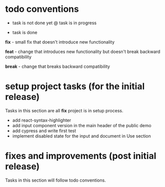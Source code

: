 # todo conventions
- task is not done yet
@ task is in progress
+ task is done

__fix__ - small fix that doesn't introduce new functionality

__feat__ - change that introduces new functionality but doesn't break
           backward compatibility

__break__ - change that breaks backward compatibility

# setup project tasks (for the initial release)
Tasks in this section are all __fix__ project is in setup process.

- add react-syntax-highlighter
- add input component version in the main header of the public demo
- add cypress and write first test
- implement disabled state for the input and document in Use section

# fixes and improvements (post initial release)
Tasks in this section will follow todo conventions.

